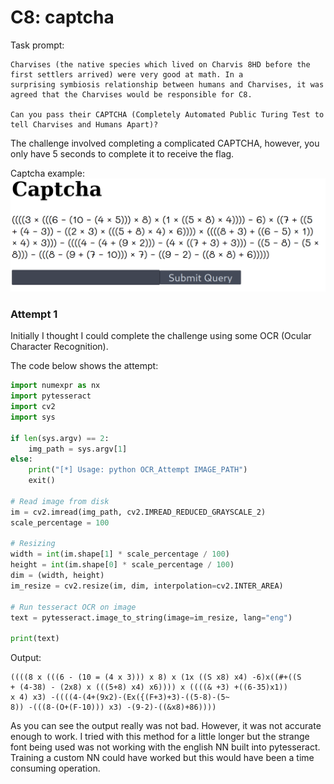# C8: captcha

Task prompt:
```
Charvises (the native species which lived on Charvis 8HD before the first settlers arrived) were very good at math. In a 
surprising symbiosis relationship between humans and Charvises, it was agreed that the Charvises would be responsible for C8.

Can you pass their CAPTCHA (Completely Automated Public Turing Test to tell Charvises and Humans Apart)?
```

The challenge involved completing a complicated CAPTCHA, however, you only have 5 seconds to complete it to receive the flag.

Captcha example:
![](./captcha.png)

### Attempt 1
Initially I thought I could complete the challenge using some OCR (Ocular Character Recognition).

The code below shows the attempt:
```python
import numexpr as nx
import pytesseract
import cv2
import sys

if len(sys.argv) == 2:
    img_path = sys.argv[1]
else:
    print("[*] Usage: python OCR_Attempt IMAGE_PATH")
    exit()

# Read image from disk
im = cv2.imread(img_path, cv2.IMREAD_REDUCED_GRAYSCALE_2)
scale_percentage = 100

# Resizing
width = int(im.shape[1] * scale_percentage / 100)
height = int(im.shape[0] * scale_percentage / 100)
dim = (width, height)
im_resize = cv2.resize(im, dim, interpolation=cv2.INTER_AREA)

# Run tesseract OCR on image
text = pytesseract.image_to_string(image=im_resize, lang="eng")

print(text)
```

Output:
```
((((8 x (((6 - (10 = (4 x 3))) x 8) x (1x ((S x8) x4) -6)x((#+((S
+ (4-38) - (2x8) x (((5+8) x4) x6)))) x ((((& +3) +((6-35)x1))
x 4) x3) -((((4-(4+(9x2)-(Ex({(F+3)+3)-((5-8)-(5~
8)) -(((8-(O+(F-10))) x3) -(9-2)-((&x8)+86))))
```

As you can see the output really was not bad. However, it was not accurate enough to work. I tried with this method for a little longer but the strange font being used was not working with the english NN built into pytesseract. Training a custom NN could have worked but this would have been a time consuming operation.